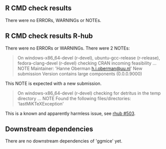 ## R CMD check results
There were no ERRORs, WARNINGs or NOTEs.

## R CMD check results R-hub
There were no ERRORs or WARNINGs.
There were 2 NOTEs:

> On windows-x86_64-devel (r-devel), ubuntu-gcc-release (r-release), fedora-clang-devel (r-devel)
  checking CRAN incoming feasibility ... NOTE
  Maintainer: 'Hanne Oberman <h.i.oberman@uu.nl>'
  New submission
  Version contains large components (0.0.0.9000)

This NOTE is expected with a new submission. 

> On windows-x86_64-devel (r-devel)
  checking for detritus in the temp directory ... NOTE
  Found the following files/directories:
    'lastMiKTeXException'

This is a known and apparently harmless issue, see [rhub #503](https://github.com/r-hub/rhub/issues/503).

## Downstream dependencies
There are no downstream dependencies of 'ggmice' yet.
